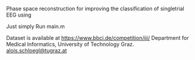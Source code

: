 Phase space reconstruction for improving the classification of singletrial EEG using 

Just simply Run main.m

Dataset is available at https://www.bbci.de/competition/iii/
Department for Medical Informatics, University of Technology Graz. <alois.schloegl@tugraz.at>
